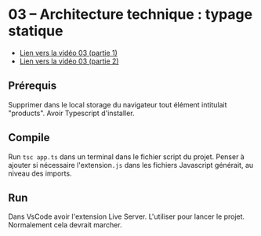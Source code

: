 # 03 – Architecture technique : typage statique

- <a href="https://youtu.be/Temt_C8eHzU" target="_blank">Lien vers la vidéo 03 (partie 1)</a>
- <a href="https://youtu.be/LGMnIxu3wKk" target="_blank">Lien vers la vidéo 03 (partie 2)</a>


## Prérequis

Supprimer dans le local storage du navigateur tout élément intitulait "products". 
Avoir Typescript d'installer.

## Compile

Run `tsc app.ts` dans un terminal dans le fichier script du projet.
Penser à ajouter si nécessaire l'extension`.js` dans les fichiers Javascript générait, au niveau des imports.
## Run 

Dans VsCode avoir l'extension Live Server. L'utiliser pour lancer le projet. Normalement cela devrait marcher.